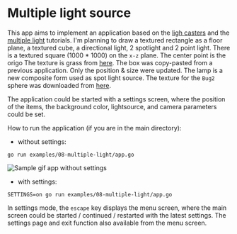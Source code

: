 # Multiple light source

This app aims to implement an application based on the [ligh casters](https://learnopengl.com/Lighting/Light-casters) and the [multiple light](https://learnopengl.com/Lighting/Multiple-lights) tutorials. I'm planning to draw a textured rectangle as a floor plane, a textured cube, a directional light, 2 spotlight and 2 point light.
There is a textured square (1000 * 1000) on the `x-z` plane. The center point is the origo The texture is grass from [here](https://pixabay.com/hu/photos/r%C3%A9t-f%C5%B1-strukt%C3%BAra-anyagminta-halme-253616/).
The box was copy-pasted from a previous application. Only the position & size were updated. The lamp is a new composite form used as spot light source.
The texture for the `Bug2` sphere was downloaded from [here](https://www.solarsystemscope.com/textures/).

The application could be started with a settings screen, where the position of the items, the background color, lightsource, and camera parameters could be set.

How to run the application (if you are in the main directory):

- without settings:

```
go run examples/08-multiple-light/app.go
```

![Sample gif app without settings](./sample/sample.gif)

- with settings:

```
SETTINGS=on go run examples/08-multiple-light/app.go
```

In settings mode, the `escape` key displays the menu screen, where the main screen could be started / continued / restarted with the latest settings. The settings page and exit function also available from the menu screen.
